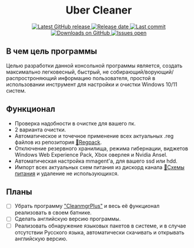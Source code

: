<h1 align="center"> Uber Cleaner </h1>

<p align="center">
 
<a href="https://github.com/Vijorich/Uber-cleaner/releases/latest" target="_blank">
 <img alt="Latest GitHub release" src="https://img.shields.io/github/v/release/Vijorich/Uber-cleaner?label=%D0%A0%D0%B5%D0%BB%D0%B8%D0%B7&style=for-the-badge" />
 
 <a href="https://github.com/Vijorich/Uber-cleaner/releases/latest" target="_blank">
 <img alt="Release date" src="https://img.shields.io/github/release-date/Vijorich/Uber-cleaner?label=%D0%94%D0%B0%D1%82%D0%B0%20%D1%80%D0%B5%D0%BB%D0%B8%D0%B7%D0%B0&style=for-the-badge" />
</a>

<a href="https://github.com/Vijorich/Uber-cleaner/commits" target="_blank">
 <img alt="Last commit" src="https://img.shields.io/github/last-commit/Vijorich/Uber-cleaner?label=%D0%9F%D0%BE%D1%81%D0%BB%D0%B5%D0%B4%D0%BD%D0%B8%D0%B9%20%D0%BA%D0%BE%D0%BC%D0%BC%D0%B8%D1%82&style=for-the-badge" />
</a>

</a>
<a href="https://github.com/Vijorich/Uber-cleaner/releases" target="_blank">
 <img alt="Downloads on GitHub" src="https://img.shields.io/github/downloads/Vijorich/Uber-cleaner/total?label=%D0%97%D0%B0%D0%B3%D1%80%D1%83%D0%B7%D0%BE%D0%BA&style=for-the-badge" />
</a>

<a href="https://github.com/Vijorich/Uber-cleaner/issues" target="_blank">
 <img alt="Issues open" src="https://img.shields.io/github/issues-raw/Vijorich/Uber-cleaner?label=%D0%9E%D1%82%D0%BA%D1%80%D1%8B%D1%82%D0%BE%20%D0%BF%D1%80%D0%BE%D0%B1%D0%BB%D0%B5%D0%BC&style=for-the-badge" />
</a>
 
</p>

## В чем цель программы
Целью разработки данной консольной программы является, создать максимально легковесный, быстрый, не собирающий/ворующий/распростроняющий информацию пользователя, простой в использовании инструмент для настройки и очистки Windows 10/11 систем.
## Функционал
- Проверка надобности в очистке для вашего пк.
- 2 варианта очистки.
- Автоматическое и точечное применение всех актуальных .reg файлов из репозитория [📘Regpack](https://github.com/donkrage/regpack).
- Отключение резервного хранилища, режима гибернации, виджетов Windows Web Experience Pack, Xbox оверлея и Nvidia Ansel.
- Автоматическая настройка mmagent'а, для вашего ssd или hdd.
- Импорт всех актуальных схем питания из дискорд канала [🔋Схемы питания](https://discord.com/channels/778615813011537942/998567667579502623) и удаление не использующихся.
## Планы
- [ ] Убрать программу ["CleanmgrPlus"](https://github.com/builtbybel/CleanmgrPlus) и весь её функционал реализовать в своем батнике.
- [ ] Сделать английскую версию программы.
- [ ] Реализовать обнаружение языковых пакетов в системе, и в случае отсутствии Русского языка, автоматически скачивать и открывать английскую версию.
